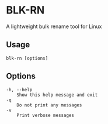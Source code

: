 # BLK-RN
A lightweight bulk rename tool for Linux

## Usage
```
blk-rn [options]
```

## Options
```
-h, --help
    Show this help message and exit
-q
    Do not print any messages
-v
    Print verbose messages
```
